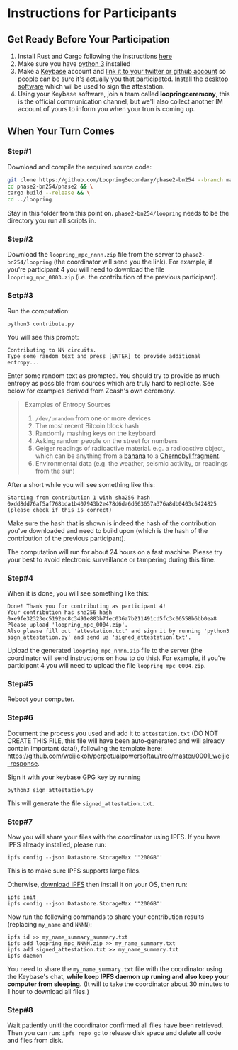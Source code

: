 # Instructions for Participants

## Get Ready Before Your Participation

1. Install Rust and Cargo following the instructions [here](https://www.rust-lang.org/tools/install)
1. Make sure you have [python 3](https://www.python.org/downloads/) installed
1. Make a [Keybase](https://keybase.io/) account and [link it to your twitter or github account](https://github.com/pstadler/keybase-gpg-github) so people can be sure it's actually you that participated. Install the [desktop software](https://keybase.io/download) which wil be used to sign the attestation.
1. Using your Keybase software, join a team called **loopringceremony**, this is the official communication channel, but we'll also collect another IM account of yours to inform you when your trun is coming up.

## When Your Turn Comes

### Step#1

Download and compile the required source code:

```bash
git clone https://github.com/LoopringSecondary/phase2-bn254 --branch master && \
cd phase2-bn254/phase2 && \
cargo build --release && \
cd ../loopring
```

Stay in this folder from this point on. `phase2-bn254/loopring` needs to be the directory you run all scripts in.

### Step#2

Download the `loopring_mpc_nnnn.zip` file from the server to `phase2-bn254/loopring` (the coordinator will send you the link). For example, if you're participant 4 you will need to download the file `loopring_mpc_0003.zip` (i.e. the contribution of the previous participant).

### Setp#3

Run the computation:

```
python3 contribute.py
```

You will see this prompt:

```
Contributing to NN circuits.
Type some random text and press [ENTER] to provide additional entropy...
```

Enter some random text as prompted. You should try to provide as much entropy as possible from sources which are truly hard to replicate. See below for examples derived from Zcash's own ceremony.

> Examples of Entropy Sources
>
> 1. `/dev/urandom` from one or more devices
> 3. The most recent Bitcoin block hash
> 2. Randomly mashing keys on the keyboard
> 5. Asking random people on the street for numbers
> 6. Geiger readings of radioactive material. e.g. a radioactive object, which can be anything from a [banana](https://en.wikipedia.org/wiki/Banana_equivalent_dose) to a [Chernobyl fragment](https://www.vice.com/en_us/article/gy8yn7/power-tau-zcash-radioactive-toxic-waste).
> 7. Environmental data (e.g. the weather, seismic activity, or readings from the sun)


After a short while you will see something like this:

```
Starting from contribution 1 with sha256 hash 0xdd8dd76af5af768bda1b407943b2e478d6da6d663657a376a8db0403c6424825 (please check if this is correct)
```

Make sure the hash that is shown is indeed the hash of the contribution you've downloaded and need to build upon (which is the hash of the contribution of the previous participant).

The computation will run for about 24 hours on a fast machine. Please try your best to avoid electronic surveillance or tampering during this time.

### Step#4
When it is done, you will see something like this:

```
Done! Thank you for contributing as participant 4!
Your contribution has sha256 hash 0xe9fe32323ec5192ec8c3491e883b7fec036a7b211491cd5fc3c06558b6bb0ea8
Please upload 'loopring_mpc_0004.zip'.
Also please fill out 'attestation.txt' and sign it by running 'python3 sign_attestation.py' and send us 'signed_attestation.txt'.
```

Upload the generated `loopring_mpc_nnnn.zip` file to the server (the coordinator will send instructions on how to do this). For example, if you're participant 4 you will need to upload the file `loopring_mpc_0004.zip`.

### Step#5

Reboot your computer.

### Step#6

Document the process you used and add it to `attestation.txt` (DO NOT CREATE THIS FILE, this file will have been auto-generated and will already contain important data!), following the template here: https://github.com/weijiekoh/perpetualpowersoftau/tree/master/0001_weijie_response.

Sign it with your keybase GPG key by running

```
python3 sign_attestation.py
```

This will generate the file `signed_attestation.txt`.

### Step#7
Now you will share your files with the coordinator using IPFS. If you have IPFS already installed, please run:
```
ipfs config --json Datastore.StorageMax '"200GB"'
```
This is to make sure IPFS supports large files.

Otherwise,  [download IPFS](https://dist.ipfs.io/#go-ipfs) then install it on your OS, then run:
```
ipfs init
ipfs config --json Datastore.StorageMax '"200GB"'
```
Now run the following commands to share your contribution results (replacing `my_name` and `NNNN`):
```
ipfs id >> my_name_summary_summary.txt
ipfs add loopring_mpc_NNNN.zip >> my_name_summary.txt
ipfs add signed_attestation.txt >> my_name_summary.txt
ipfs daemon
```
You need to share the `my_name_summary.txt` file with the coordinator using the Keybase's chat, **while keep IPFS daemon up runing and also keep your computer from sleeping.** (It will to take the coordinator about 30 minutes to 1 hour to download all files.)

### Step#8
Wait patiently unitl the coordinator confirmed all files have been retrieved. Then you can run: `ipfs repo gc` to release disk space and delete all code and files from disk.

